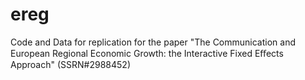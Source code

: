 # ereg
Code and Data for replication for the paper "The Communication and European Regional Economic Growth: the Interactive Fixed Eﬀects Approach" (SSRN#2988452)
